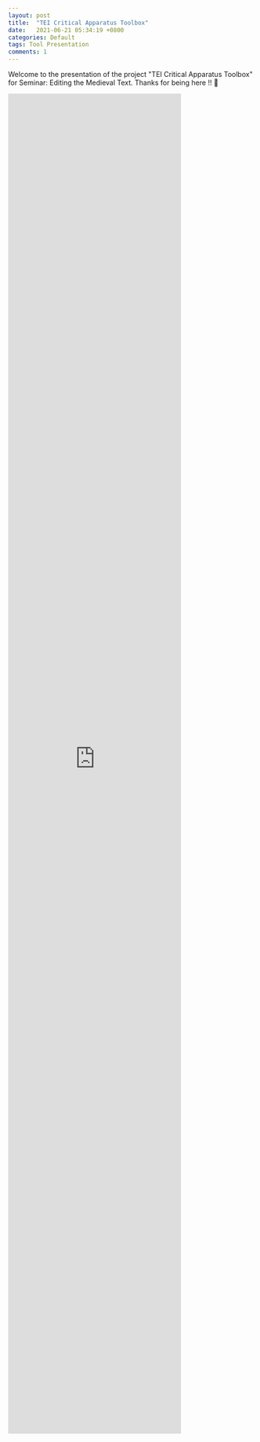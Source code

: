```yaml
---
layout: post
title:  "TEI Critical Apparatus Toolbox"
date:   2021-06-21 05:34:19 +0800
categories: Default
tags: Tool Presentation
comments: 1
---
```

<p>Welcome to the presentation of the project "TEI Critical Apparatus Toolbox" for Seminar: Editing the Medieval Text. Thanks for being here !! 🙂 </p>

<iframe src="https://docs.google.com/presentation/d/e/2PACX-1vTl8WOP1BnWMyS6t-ZpVkeg4ytlbr6E_VWAHVIvgUl6rdfsHdwHPz1ONS94s2yyVp_lT5by4WhIBcPC/embed?start=false&loop=false&delayms=60000" frameborder="0" width="70%" height="70%" allowfullscreen="true" mozallowfullscreen="true" webkitallowfullscreen="true"></iframe>


